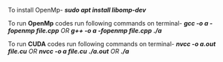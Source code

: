 To install OpenMp-
 _**sudo apt install libomp-dev**_


To run **OpenMp** codes run following commands on terminal-
 _**gcc -o a -fopenmp file.cpp** OR **g++ -o a -fopenmp file.cpp**_
 _**./a**_


To run **CUDA** codes run following commands on terminal-
 _**nvcc -o a.out file.cu** OR **nvcc -o a file.cu**_
 _**./a.out** OR **./a**_
